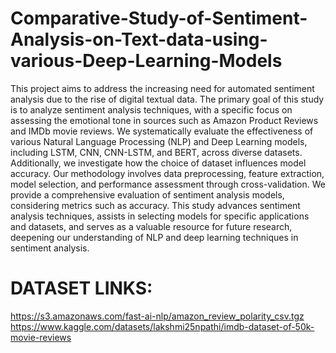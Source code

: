 # Comparative-Study-of-Sentiment-Analysis-on-Text-data-using-various-Deep-Learning-Models
This project aims to address the increasing need for automated sentiment analysis due to the rise of digital textual data. The primary goal of this study is to analyze sentiment analysis techniques, with a specific focus on assessing the emotional tone in sources such as Amazon Product Reviews and IMDb movie reviews. We systematically evaluate the effectiveness of various Natural Language Processing (NLP) and Deep Learning models, including LSTM, CNN, CNN-LSTM, and BERT, across diverse datasets. Additionally, we investigate how the choice of dataset influences model accuracy. Our methodology involves data preprocessing, feature extraction, model selection, and performance assessment through cross-validation. We provide a comprehensive evaluation of sentiment analysis models, considering metrics such as accuracy. This study advances sentiment analysis techniques, assists in selecting models for specific applications and datasets, and serves as a valuable resource for future research, deepening our understanding of NLP and deep learning techniques in sentiment analysis.
# DATASET LINKS: 
https://s3.amazonaws.com/fast-ai-nlp/amazon_review_polarity_csv.tgz
https://www.kaggle.com/datasets/lakshmi25npathi/imdb-dataset-of-50k-movie-reviews

